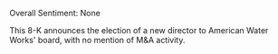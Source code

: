 Overall Sentiment: None

This 8-K announces the election of a new director to American Water Works' board, with no mention of M&A activity.
